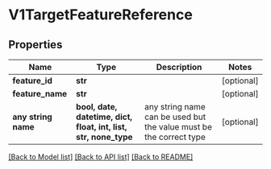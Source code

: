 # V1TargetFeatureReference


## Properties
Name | Type | Description | Notes
------------ | ------------- | ------------- | -------------
**feature_id** | **str** |  | [optional] 
**feature_name** | **str** |  | [optional] 
**any string name** | **bool, date, datetime, dict, float, int, list, str, none_type** | any string name can be used but the value must be the correct type | [optional]

[[Back to Model list]](../README.md#documentation-for-models) [[Back to API list]](../README.md#documentation-for-api-endpoints) [[Back to README]](../README.md)


